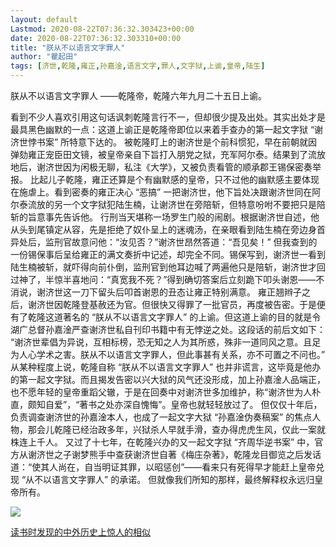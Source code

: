 ```yaml
---
layout: default
Lastmod: 2020-08-22T07:36:32.303423+00:00
date: 2020-08-22T07:36:32.303310+00:00
title: "朕从不以语言文字罪人"
author: "瞿起田"
tags: [济世,乾隆,雍正,孙嘉淦,语言文字,罪人,文字狱,上谕,皇帝,陆生]
---
```


朕从不以语言文字罪人 ——乾隆帝，乾隆六年九月二十五日上谕。 

看到不少人喜欢引用这句话讽刺乾隆言行不一，但却很少提及出处。其实出处才是最具黑色幽默的一点：这道上谕正是乾隆帝即位以来着手查办的第一起文字狱 “谢济世悖书案” 所特意下达的。 被乾隆盯上的谢济世是个前科惯犯，早在前朝就因弹劾雍正宠臣田文镜，被皇帝亲自下旨打入朋党之狱，充军阿尔泰。结果到了流放地后，谢济世因为闲极无聊，私注《大学》，又被负责看管的顺承郡王锡保密奏举报。 比起儿子乾隆，雍正还算是个有幽默感的皇帝，只不过他的幽默感主要体现在施虐上。看到密奏的雍正决心 “恶搞” 一把谢济世，他下旨处决跟谢济世同在阿尔泰流放的另一个文字狱犯陆生楠，让谢济世在旁陪斩，但特意吩咐不要把只是陪斩的旨意事先告诉他。 行刑当天堪称一场罗生门般的闹剧。根据谢济世自述，他从头到尾镇定从容，先是拒绝了奴仆呈上的迷魂汤，在亲眼看到陆生楠在旁边身首异处后，监刑官故意问他：“汝见否？”谢济世昂然答道：“吾见矣！” 但我查到的一份锡保事后呈给雍正的满文奏折中记述，却完全不同。锡保写到，谢济世一看到陆生楠被斩，就吓得向前仆倒，监刑官到他耳边喊了两遍他只是陪斩，谢济世才回过神了，半惊半喜地问：“真宽我不死？”得到确切答案后立刻跪下叩头谢恩——不消说，谢济世这一刀下留头后叩首谢恩的丑态让雍正特别满意。 雍正翘辫子之后，谢济世因乾隆登基赦还为官。但很快又得罪了一批官员，再度被告密。于是便有了乾隆这道著名的 “朕从不以语言文字罪人” 的上谕。但这道上谕的目的就是令湖广总督孙嘉淦严查谢济世私自刊印书籍中有无悖逆之处。这段话的前后文如下： “谢济世辈倡为异说，互相标榜，恐无知之人为其所惑，殊非一道同风之意。且足为人心学术之害。朕从不以语言文字罪人，但此事甚有关系，亦不可置之不问也。” 从某种程度上说，乾隆自称 “朕从不以语言文字罪人” 也并非谎言，这毕竟是他办的第一起文字狱。而且揭发告密以兴大狱的风气还没形成，加上孙嘉淦人品端正，也不愿年轻的皇帝重蹈父辙，于是在回奏中对谢济世多加维护，称“谢济世为人朴直，颇知自爱”，“著书之处亦深自愧悔”。皇帝也就轻轻放过了。 但仅仅十年后，负责调查谢济世的孙嘉淦本人，也成了一起文字大狱 “孙嘉淦伪奏稿案” 的焦点人物，那会儿乾隆已经治政多年，兴狱杀人早就手滑，查办得虎虎生风，仅此一案就株连上千人。 又过了十七年，在乾隆兴办的又一起文字狱 “齐周华逆书案” 中，官方从谢济世之子谢梦熊手中查获谢济世自著《梅庄杂著》，乾隆龙目御览之后发话道：“使其人尚在，自当明证其罪，以昭惩创”——看来只有死得早才能赶上皇帝兑现 “从不以语言文字罪人” 的承诺。 但就像我们所知的那样，最终解释权永远归皇帝所有。


![](https://images.weserv.nl/?url=https%3A//img9.doubanio.com/view/status/l/public/55f1f47f5cc1349.webp)


[读书时发现的中外历史上惊人的相似](https://www.douban.com/gallery/topic/32919/)

